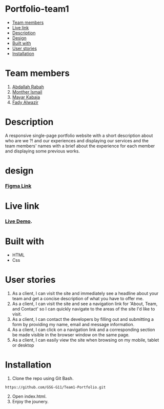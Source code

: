 # Portfolio-team1

- [Team members](#team)
- [Live link](#live)
- [Description](#desc)
- [Design](#design)
- [Built with](#built)
- [User stories](#stories)
- [Installation](#install)

# **Team members** <span id='team'></span>

1. [Abdallah Rabah](https://github.com/AbdallahGot)
2. [Monther Ismail](https://github.com/MontherIsmail)
3. [Mayar Kabaja](https://github.com/mayar-kabaja)
4. [Fady Alwazir](https://github.com/Fady-Alwazir)

# **Description** <span id='desc'></span>

A responsive single-page portfolio website with a short description about who are we ?! and our experiences
and displaying our services and the team members' names with a brief about the experience for each member and displaying some previous works.

# **design** <span id='design'></span>

### [Figma Link](https://www.figma.com/file/PT0pqJOp7eTmUvUIJLlDat/Team-1?node-id=0%3A1)

# **Live link** <span id='live'></span>

### [Live Demo](https://gsg-g11.github.io/Team1-Portfolio/).

# **Built with** <span id='built'></span>

- HTML
- Css

# **User stories** <span id='stories'></span>

1. As a client, I can visit the site and immediately see a headline about your team and get a concise description of what you have to offer me.
2. As a client, I can visit the site and see a navigation link for 'About, Team, and Contact' so I can quickly navigate to the areas of the site I'd like to visit.
3. As a client, I can contact the developers by filling out and submitting a form by providing my name, email and message information.
4. As a client, I can click on a navigation link and a corresponding section be made visible in the browser window on the same page.
5. As a client, I can easily view the site when browsing on my mobile, tablet or desktop

# **Installation** <span id='install'></span>

1. Clone the repo using Git Bash.

```
https://github.com/GSG-G11/Team1-Portfolio.git
```

2. Open index.html.
3. Enjoy the jounery.
